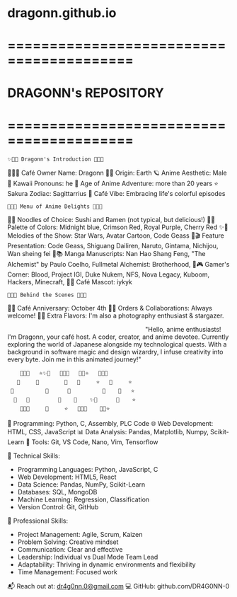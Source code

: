 # **dragonn.github.io**

# =========================================
#            DRAGONN's REPOSITORY
# =========================================

	✨🌌🐉 Dragonn's Introduction 🐉✨🌌

🌠🍙🌸 Café Owner Name: Dragonn
🌟🍡 Origin: Earth
🪐 Anime Aesthetic: Male
💫 Kawaii Pronouns: he
🌌 Age of Anime Adventure: more than 20 years
⭐️ Sakura Zodiac: Sagittarrius 
🌌 Café Vibe: Embracing life's colorful episodes

	🌌✨🍵 Menu of Anime Delights 🍵✨🌌

🎈🍜 Noodles of Choice: Sushi and Ramen (not typical, but delicious!)
🌙🎨 Palette of Colors: Midnight blue, Crimson Red, Royal Purple, Cherry Red
✨🎵 Melodies of the Show: Star Wars, Avatar Cartoon, Code Geass
🌟🎬 Feature Presentation:  Code Geass, Shiguang Dailiren, Naruto, Gintama, Nichijou, Wan sheing fei
🌠📚 Manga Manuscripts: Nan Hao Shang Feng, "The Alchemist" by Paulo Coelho, Fullmetal Alchemist: Brotherhood,
🚀🎮 Gamer's Corner: Blood, Project IGI, Duke Nukem, NFS, Nova Legacy, Kuboom, Hackers, Minecraft, 
🦊🐾 Café Mascot: iykyk

	🌌✨🍵 Behind the Scenes 🍵✨🌌

🎂🌌 Café Anniversary: October 4th
💌💫 Orders & Collaborations: Always welcome!
🌠🌙 Extra Flavors: I'm also a photography enthusiast & stargazer.

⠀⠀⠀⠀⠀⠀⠀⠀⠀⠀⠀⠀⠀⠀⠀⠀⠀⠀⠀⠀⠀⠀⠀⠀⠀⠀⠀⠀⠀⠀
"Hello, anime enthusiasts! I'm Dragonn, your café host. A coder, creator, and anime devotee. Currently exploring the world of Japanese alongside my technological quests. With a background in software magic and design wizardry, I infuse creativity into every byte. Join me in this animated journey!"

        🌠🌌🌙   ⭐️✨🌟   🌌✨🍵   🌟✨⭐️   🌌🌙🌠
       🌟     🌙        🌌   🌠     ⭐️   🌌     ⭐️
     🌟          🌠      🌌          🌠    🌌   ⭐️
      🌟   🌌         🌌    🌠    ✨🌟      🌌    ⭐️
        🌠🌌🌙     🌌     ⭐️   🌌✨🍵    🌟✨⭐️





🚀 Programming: Python, C, Assembly, PLC Code
🌐 Web Development: HTML, CSS, JavaScript
📊 Data Analysis: Pandas, Matplotlib, Numpy, Scikit-Learn
🔧 Tools: Git, VS Code, Nano, Vim, Tensorflow

🚀 Technical Skills:
- Programming Languages: Python, JavaScript, C
- Web Development: HTML5, React
- Data Science: Pandas, NumPy, Scikit-Learn
- Databases: SQL, MongoDB
- Machine Learning: Regression, Classification
- Version Control: Git, GitHub

🌟 Professional Skills:
- Project Management: Agile, Scrum, Kaizen
- Problem Solving: Creative mindset
- Communication: Clear and effective
- Leadership: Individual vs Dual Mode Team Lead
- Adaptability: Thriving in dynamic environments and flexibility
- Time Management: Focused work

📬 Reach out at: dr4g0nn.0@gmail.com
💻 GitHub: github.com/DR4G0NN-0
